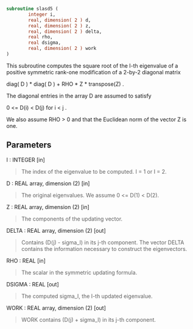 ```fortran
subroutine slasd5 (
        integer i,
        real, dimension( 2 ) d,
        real, dimension( 2 ) z,
        real, dimension( 2 ) delta,
        real rho,
        real dsigma,
        real, dimension( 2 ) work
)
```

This subroutine computes the square root of the I-th eigenvalue
of a positive symmetric rank-one modification of a 2-by-2 diagonal
matrix

diag( D ) \* diag( D ) +  RHO \* Z \* transpose(Z) .

The diagonal entries in the array D are assumed to satisfy

0 <= D(i) < D(j)  for  i < j .

We also assume RHO > 0 and that the Euclidean norm of the vector
Z is one.

## Parameters
I : INTEGER [in]
> The index of the eigenvalue to be computed.  I = 1 or I = 2.

D : REAL array, dimension (2) [in]
> The original eigenvalues.  We assume 0 <= D(1) < D(2).

Z : REAL array, dimension (2) [in]
> The components of the updating vector.

DELTA : REAL array, dimension (2) [out]
> Contains (D(j) - sigma_I) in its  j-th component.
> The vector DELTA contains the information necessary
> to construct the eigenvectors.

RHO : REAL [in]
> The scalar in the symmetric updating formula.

DSIGMA : REAL [out]
> The computed sigma_I, the I-th updated eigenvalue.

WORK : REAL array, dimension (2) [out]
> WORK contains (D(j) + sigma_I) in its  j-th component.
